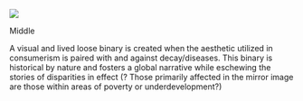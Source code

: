 <a href="https://www.juncture-digital.org"><img src="https://juncture-digital.github.io/juncture/static/images/ve-button.png"></a>

<param ve-config
      title="Potatoes: Through its punctuated moments"
      authors="Alex, Nola, and Jessica"

# Middle
A visual and lived loose binary is created when the aesthetic utilized in consumerism is paired with and against decay/diseases. This binary is historical by nature and fosters a global narrative while eschewing the stories of disparities in effect (? Those primarily affected in the mirror image are those within areas of poverty or underdevelopment?) 





